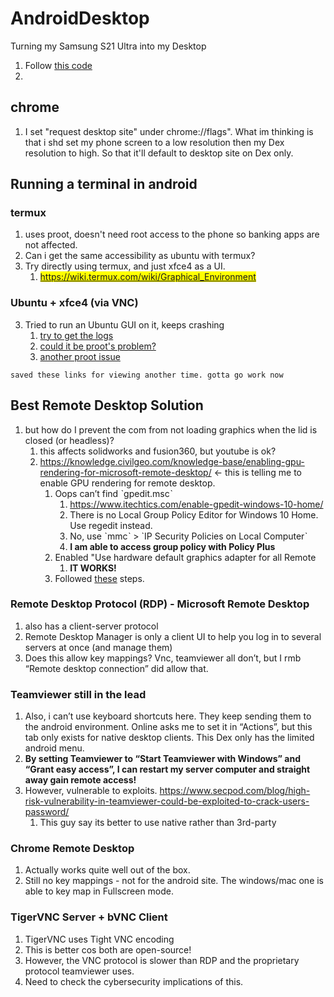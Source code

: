 # AndroidDesktop
Turning my Samsung S21 Ultra into my Desktop

1. Follow [this code](https://github.com/tuanpham-dev/termux-ubuntu)
2. 

## chrome
1. I set "request desktop site" under chrome://flags". What im thinking is that i shd set my phone screen to a low resolution then my Dex resolution to high. So that it'll default to desktop site on Dex only.

## Running a terminal in android
### termux
1. uses proot, doesn't need root access to the phone so banking apps are not affected.
2. Can i get the same accessibility as ubuntu with termux? 
3. Try directly using termux, and just xfce4 as a UI.
    1. <mark>https://wiki.termux.com/wiki/Graphical_Environment</mark>

### Ubuntu + xfce4 (via VNC)
3. Tried to run an Ubuntu GUI on it, keeps crashing
    1. [try to get the logs](https://wiki.termux.com/wiki/Recover_a_broken_environment)
    2. [could it be proot's problem?](https://github.com/termux/proot/issues/46)
    3. [another proot issue](https://github.com/termux/proot/issues/139) 

```saved these links for viewing another time. gotta go work now```

## Best Remote Desktop Solution
1. but how do I prevent the com from not loading graphics when the lid is closed (or headless)?
    1. this affects solidworks and fusion360, but youtube is ok?
    2. https://knowledge.civilgeo.com/knowledge-base/enabling-gpu-rendering-for-microsoft-remote-desktop/ ← this is telling me to enable GPU rendering for remote desktop.
        1. Oops can’t find ˋgpedit.mscˋ
            1. https://www.itechtics.com/enable-gpedit-windows-10-home/ 
            2. There is no Local Group Policy Editor for Windows 10 Home. Use regedit instead.
            3. No, use ˋmmcˋ > `IP Security Policies on Local Computerˋ
            4. **I am able to access group policy with Policy Plus**
        2. Enabled "Use hardware default graphics adapter for all Remote 
            1. **IT WORKS!**
        3. Followed [these](https://knowledge.civilgeo.com/knowledge-base/enabling-gpu-rendering-for-microsoft-remote-desktop/) steps.
### Remote Desktop Protocol (RDP) - Microsoft Remote Desktop
1. also has a client-server protocol
2. Remote Desktop Manager is only a client UI to help you log in to several servers at once (and manage them)
3. Does this allow key mappings? Vnc, teamviewer all don’t, but I rmb “Remote desktop connection” did allow that.

### Teamviewer still in the lead
1. Also, i can’t use keyboard shortcuts here. They keep sending them to the android environment. Online asks me to set it in “Actions”, but this tab only exists for native desktop clients. This Dex only has the limited android menu.
2. **By setting Teamviewer to “Start Teamviewer with Windows” and “Grant easy access”, I can restart my server computer and straight away gain remote access!**
3. However, vulnerable to exploits. https://www.secpod.com/blog/high-risk-vulnerability-in-teamviewer-could-be-exploited-to-crack-users-password/ 
    1. This guy say its better to use native rather than 3rd-party 

### Chrome Remote Desktop
1. Actually works quite well out of the box.
2. Still no key mappings - not for the android site. The windows/mac one is able to key map in Fullscreen mode.

### TigerVNC Server + bVNC Client
1. TigerVNC uses Tight VNC encoding
2. This is better cos both are open-source!
3. However, the VNC protocol is slower than RDP and the proprietary protocol teamviewer uses.
4. Need to check the cybersecurity implications of this.
    
